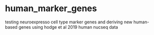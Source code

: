 # human_marker_genes
testing neuroexpresso cell type marker genes and deriving new human-based genes using hodge et al 2019 human nucseq data
